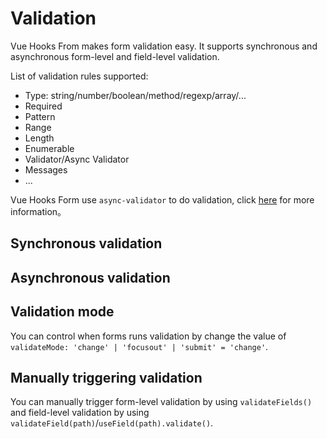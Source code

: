 # Validation
Vue Hooks From makes form validation easy. It supports synchronous and asynchronous form-level and field-level validation.

List of validation rules supported:
- Type: string/number/boolean/method/regexp/array/...
- Required
- Pattern
- Range
- Length
- Enumerable
- Validator/Async Validator
- Messages
- ...

Vue Hooks Form use `async-validator` to do validation, click [here](https://github.com/yiminghe/async-validator) for more information。

## Synchronous validation

<demo path="sync-validation" />

## Asynchronous validation

<demo path="async-validation.vue"/>

## Validation mode
You can control when forms runs validation by change the value of `validateMode: 'change' | 'focusout' | 'submit' = 'change'`.

<demo path="validation-mode.vue"/>

## Manually triggering validation
You can manually trigger form-level validation by using `validateFields()` and field-level validation by using `validateField(path)`/`useField(path).validate()`.

<demo path="manually-validation.vue"/>

